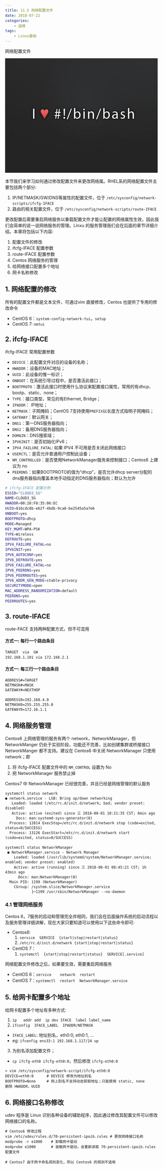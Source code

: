 ```yaml
---
title: 11.5 网络配置文件
date: 2018-07-22
categories:
    - 运维
tags:
    - Linux基础
---
```


网络配置文件

![linux-mt](/images/linux_mt/linux_mt.jpg)
<!-- more -->


本节我们来学习如何通过修改配置文件来更改网络属。RHEL系的网络配置文件主要包括两个部分:
1. IP/NETMASK/GW/DNS等属性的配置文件，位于 `/etc/sysconfig/network-scripts/ifcfg-IFACE`
2. 路由的相关配置文件，位于 `/etc/sysconfig/network-scripts/route-IFACE`

更改配置后需要重启网络服务以重载配置文件才能让配置的网络属性生效，因此我们会简单的说一说网络服务的管理。Linxu 的服务管理我们会在后面的章节详细介绍。本章将包括以下内容:
1. 配置文件的修改
1. ifcfg-IFACE 配置参数
2. route-IFACE 配置参数
3. Centos 网络服务的管理
4. 给网络接口配置多个地址
5. 网卡名称修改

## 1. 网络配置的修改
所有的配置文件都是文本文件，可通过vim 直接修改，Centos 也提供了专用的修改命令
- CentOS 6：`system-config-network-tui`，`setup`
- CentOS 7: `nmtui`

## 2. ifcfg-IFACE
ifcfg-IFACE 常用配置参数
- `DEVICE`：此配置文件对应的设备的名称；
- `HWADDR`：设备的MAC地址；
- `UUID`：此设备的惟一标识；
- `ONBOOT`：在系统引导过程中，是否激活此接口；
- `BOOTPROTO`：激活此接口时使用什么协议来配置接口属性，常用的有dhcp、bootp、static、none；
- `TYPE`：接口类型，常见的有Ethernet, Bridge；
- `IPADDR`： IP地址；
- `NETMASK`：子网掩码；CentOS 7支持使用`PREFIX`以长度方式指明子网掩码；
- `GATEWAY`：默认网关；
- `DNS1`：第一DNS服务器指向；
- `DNS2`：备用DNS服务器指向；
- `DOMAIN`：DNS搜索域；
- `IPV6INIT`：是否初始化IPv6；
- `IPV4_FAILURE_FATAL`: 如果 IPV4 不可用是否关闭此网络接口
- `USERCTL`：是否允许普通用户控制此设备；
- `NM_CONTROLLED`：是否使用NetworkManager服务来控制接口；Centos6 上建议为 no
- `PEERDNS`：如果BOOTPROTO的值为“dhcp”，是否允许dhcp server分配的dns服务器指向覆盖本地手动指定的DNS服务器指向；默认为允许

```bash
# ifcfg-IFACE 配置示例
ESSID="CLOUD3_5G"
NAME=CLOUD3_5G
HWADDR=00:28:F8:35:06:EC
UUID=816cdc8b-e62f-4bdb-9ca8-be2545a5a7e6
ONBOOT=yes
BOOTPROTO=dhcp
MODE=Managed
KEY_MGMT=WPA-PSK
TYPE=Wireless
DEFROUTE=yes
IPV4_FAILURE_FATAL=no
IPV6INIT=yes
IPV6_AUTOCONF=yes
IPV6_DEFROUTE=yes
IPV6_FAILURE_FATAL=no
IPV6_PEERDNS=yes
IPV6_PEERROUTES=yes
IPV6_ADDR_GEN_MODE=stable-privacy
SECURITYMODE=open
MAC_ADDRESS_RANDOMIZATION=default
PEERDNS=yes
PEERROUTES=yes
```

## 3. route-IFACE
route-FACE 支持两种配置方式，但不可混用
#### 方式一: 每行一个路由条目
```bash
TARGET  via  GW
192.168.1.101 via 172.168.2.1
```

#### 方式一: 每三行一个路由条目
```
ADDRESS#=TARGET
NETMASK#=MASK
GATEWAY#=NEXTHOP

ADDRESS0=192.168.4.0
NETMASK0=255.255.255.0
GATEWAY0=172.16.1.1
```

## 4. 网络服务管理
Centos6 上网络管理的服务有两个 network，NetworkManager，但 NetworkManger 仍处于实验阶段，功能还不完善，比如创建集群或桥接接口 NetworkManger 都不支持。建议在 Centos6 中关闭 NetworkManager 只使用 network；即
1. 将 ifcfg-IFACE 配置文件中的 `NM_CONTROL` 设置为 No
2. 把 NetworkManager 服务禁止掉

Centos7 中 NetworkManager 已经很完善，并且已经是网络管理的默认服务

```
systemctl status network
● network.service - LSB: Bring up/down networking
   Loaded: loaded (/etc/rc.d/init.d/network; bad; vendor preset: disabled)
   Active: active (exited) since 三 2018-08-01 10:21:35 CST; 6min ago
     Docs: man:systemd-sysv-generator(8)
  Process: 12814 ExecStop=/etc/rc.d/init.d/network stop (code=exited, status=0/SUCCESS)
  Process: 13126 ExecStart=/etc/rc.d/init.d/network start (code=exited, status=0/SUCCESS)

systemctl status NetworkManager
 ● NetworkManager.service - Network Manager
    Loaded: loaded (/usr/lib/systemd/system/NetworkManager.service; enabled; vendor preset: enabled)
    Active: active (running) since 三 2018-08-01 08:45:21 CST; 1h 43min ago
      Docs: man:NetworkManager(8)
  Main PID: 1199 (NetworkManager)
    CGroup: /system.slice/NetworkManager.service
            ├─1199 /usr/sbin/NetworkManager --no-daemon
```

###  4.1 管理网络服务
Centos 6，7服务的启动和管理完全并相同，我们会在后面操作系统的启动流程以及服务管理详细讲解，现在大家只要知道可以使用以下这些命令即可:
- Centos6:
  1. `service  SERVICE  {start|stop|restart|status}`  
  2. `/etc/rc.d/init.d/network {start|stop|restart|status}`
- CentOS 7：
  1. `systemctl  {start|stop|restart|status}  SERVICE[.service]`

网络配置文件修改之后，如果要生效，需要重启网络服务
- CentOS 6：`service    network  restart`
- CentOS 7：`systemctl  restart  NetworkManager.service`

## 5. 给网卡配置多个地址
给网卡配置多个地址有多种方式:
1. `ip   addr add  ip dev IFACE  label label_name`
2. `ifconfig  IFACE_LABEL  IPADDR/NETMASK`
  - `IFACE_LABEL`: 地址别名，eth0:0, eth0:1, ...
  - eg: `ifconfig ens33:1 192.168.1.117/24 up`
3. 为别名添加配置文件；
  - `cp ifcfg-eth0 ifcfg-eth0:0`，然后修改 `ifcfg-eth0:0`

```
> vim /etc/sysconfig/network-script/ifcfg-eth0:0
DEVICE=eth0:0      # DEVICE 修改为地址别名
BOOTPROTO=None     # 网上别名不支持动态获取地址；只能使用 static, none
删除 HWADDR，UUID
```

## 6. 网络接口名称修改
udev 程序是 Linux 识别各种设备的辅助程序，因此通过修改其配置文件可以修改网络接口的名称。
```
# Centos6 修改过程
vim /etc/udev/rules.d/70-persistent-ipoib.rules # 更改网络接口名称
modprobe -r e1000    # 卸载网卡驱动
modprobe e1000       # 装载网卡驱动，会重新读取 70-persistent-ipoib.rules 配置文件

# Centos7 由于网卡命名规则变化，所以 Centos6 的规则不适用
```
